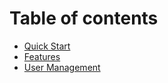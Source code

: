 # Table of contents

* [Quick Start](README.md)
* [Features](features.md)
* [User Management](user-management.md)

